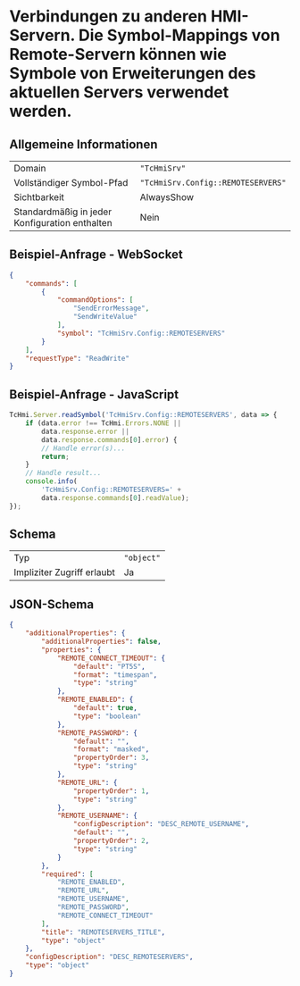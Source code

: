 # Verbindungen zu anderen HMI-Servern. Die Symbol-Mappings von Remote-Servern können wie Symbole von Erweiterungen des aktuellen Servers verwendet werden.

## Allgemeine Informationen

|  |  |
| - | - |
| Domain | `"TcHmiSrv"` |
| Vollständiger Symbol-Pfad | `"TcHmiSrv.Config::REMOTESERVERS"` |
| Sichtbarkeit | AlwaysShow |
| Standardmäßig in jeder Konfiguration enthalten | Nein |

## Beispiel-Anfrage - WebSocket

```json
{
    "commands": [
        {
            "commandOptions": [
                "SendErrorMessage",
                "SendWriteValue"
            ],
            "symbol": "TcHmiSrv.Config::REMOTESERVERS"
        }
    ],
    "requestType": "ReadWrite"
}
```

## Beispiel-Anfrage - JavaScript

```javascript
TcHmi.Server.readSymbol('TcHmiSrv.Config::REMOTESERVERS', data => {
    if (data.error !== TcHmi.Errors.NONE ||
        data.response.error ||
        data.response.commands[0].error) {
        // Handle error(s)...
        return;
    }
    // Handle result...
    console.info(
        'TcHmiSrv.Config::REMOTESERVERS=' +
        data.response.commands[0].readValue);
});
```

## Schema

|  |  |
| - | - |
| Typ | `"object"` |
| Impliziter Zugriff erlaubt | Ja |

## JSON-Schema

```json
{
    "additionalProperties": {
        "additionalProperties": false,
        "properties": {
            "REMOTE_CONNECT_TIMEOUT": {
                "default": "PT5S",
                "format": "timespan",
                "type": "string"
            },
            "REMOTE_ENABLED": {
                "default": true,
                "type": "boolean"
            },
            "REMOTE_PASSWORD": {
                "default": "",
                "format": "masked",
                "propertyOrder": 3,
                "type": "string"
            },
            "REMOTE_URL": {
                "propertyOrder": 1,
                "type": "string"
            },
            "REMOTE_USERNAME": {
                "configDescription": "DESC_REMOTE_USERNAME",
                "default": "",
                "propertyOrder": 2,
                "type": "string"
            }
        },
        "required": [
            "REMOTE_ENABLED",
            "REMOTE_URL",
            "REMOTE_USERNAME",
            "REMOTE_PASSWORD",
            "REMOTE_CONNECT_TIMEOUT"
        ],
        "title": "REMOTESERVERS_TITLE",
        "type": "object"
    },
    "configDescription": "DESC_REMOTESERVERS",
    "type": "object"
}
```

